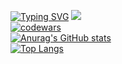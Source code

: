[![Typing SVG](https://readme-typing-svg.herokuapp.com?color=%2336BCF7&lines=Computer+science+student)](https://git.io/typing-svg)
![](https://komarev.com/ghpvc/?username=eugeek)<br>
[![codewars](https://www.codewars.com/users/username/badges/large)](https://www.codewars.com/users/username)<br>
[![Anurag's GitHub stats](https://github-readme-stats.vercel.app/api?username=eugeek)](https://github.com/anuraghazra/github-readme-stats)<br>
[![Top Langs](https://github-readme-stats.vercel.app/api/top-langs/?username=eugeek)](https://github.com/anuraghazra/github-readme-stats)
